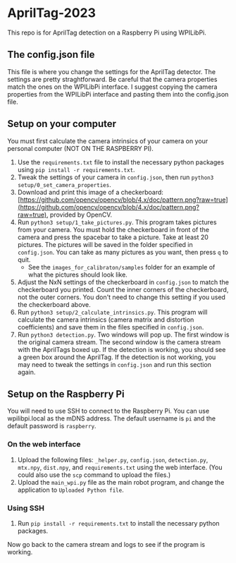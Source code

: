 # AprilTag-2023

This repo is for AprilTag detection on a Raspberry Pi using WPILibPi.

## The config.json file
This file is where you change the settings for the AprilTag detector. The settings are pretty straghtforward. Be careful that the camera properties match the ones on the WPILibPi interface. I suggest copying the camera properties from the WPILibPi interface and pasting them into the config.json file.

## Setup on your computer
You must first calculate the camera intrinsics of your camera on your personal computer (NOT ON THE RASPBERRY PI).

1. Use the `requirements.txt` file to install the necessary python packages using `pip install -r requirements.txt`.
1. Tweak the settings of your camera in `config.json`, then run `python3 setup/0_set_camera_properties`.
1. Download and print this image of a checkerboard: [https://github.com/opencv/opencv/blob/4.x/doc/pattern.png?raw=true](https://github.com/opencv/opencv/blob/4.x/doc/pattern.png?raw=true), provided by OpenCV.
1. Run `python3 setup/1_take_pictures.py`. This program takes pictures from your camera. You must hold the checkerboard in front of the camera and press the spacebar to take a picture. Take at least 20 pictures. The pictures will be saved in the folder specified in `config.json`. You can take as many pictures as you want, then press `q` to quit.
    - See the `images_for_calibraton/samples` folder for an example of what the pictures should look like.
1. Adjust the NxN settings of the checkerboard in `config.json` to match the checkerboard you printed. Count the inner corners of the checkerboard, not the outer corners. You don't need to change this setting if you used the checkerboard above.
1. Run `python3 setup/2_calculate_intrinsics.py`. This program will calculate the camera intrinsics (camera matrix and distortion coefficients) and save them in the files specified in `config.json`.
1. Run `python3 detection.py`. Two windows will pop up. The first window is the original camera stream. The second window is the camera stream with the AprilTags boxed up. If the detection is working, you should see a green box around the AprilTag. If the detection is not working, you may need to tweak the settings in `config.json` and run this section again.

## Setup on the Raspberry Pi
You will need to use SSH to connect to the Raspberry Pi. You can use wpilibpi.local as the mDNS address. The default username is `pi` and the default password is `raspberry`.

### On the web interface
1. Upload the following files: `_helper.py`, `config.json`, `detection.py`, `mtx.npy`, `dist.npy`, and `requirements.txt` using the web interface. (You could also use the `scp` command to upload the files.)
1. Upload the `main_wpi.py` file as the main robot program, and change the application to `Uploaded Python file`.

### Using SSH
1. Run `pip install -r requirements.txt` to install the necessary python packages.

Now go back to the camera stream and logs to see if the program is working.